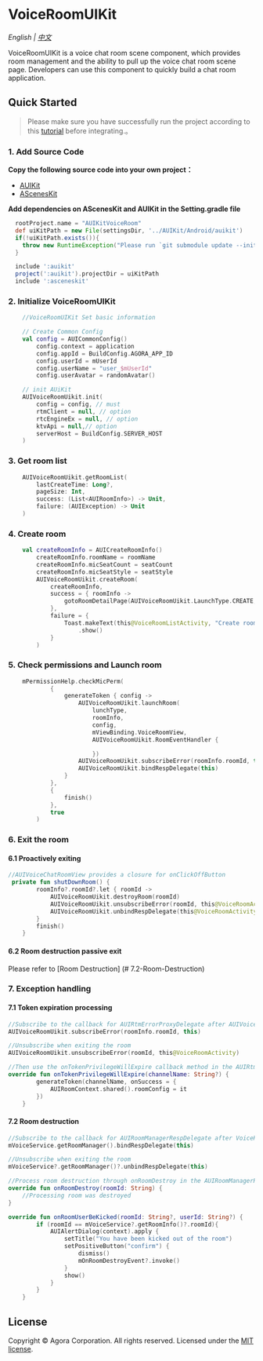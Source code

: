 # VoiceRoomUIKit

*English | [中文](VoiceRoomUIKit_zh.md)*

VoiceRoomUIKit is a voice chat room scene component, which provides room management and the ability to pull up the voice chat room scene page. Developers can use this component to quickly build a chat room application.


## Quick Started
> Please make sure you have successfully run the project according to this [tutorial](../Example/AUIKitVoiceRoom/README.md) before integrating.。

### 1. Add Source Code

**Copy the following source code into your own project：**

- [AUIKit](../AUIKit)
- [AScenesKit](../AScenesKit)

**Add dependencies on AScenesKit and AUIKit in the Setting.gradle file**

```gradle
  rootProject.name = "AUIKitVoiceRoom"
  def uiKitPath = new File(settingsDir, '../AUIKit/Android/auikit')
  if(!uiKitPath.exists()){
    throw new RuntimeException("Please run `git submodule update --init` in AUIKitVoiceRoom root direction.")
  }

  include ':auikit'
  project(':auikit').projectDir = uiKitPath
  include ':asceneskit'
```


### 2. Initialize VoiceRoomUIKit
```kotlin
    //VoiceRoomUIKit Set basic information

    // Create Common Config
    val config = AUICommonConfig()
        config.context = application
        config.appId = BuildConfig.AGORA_APP_ID
        config.userId = mUserId
        config.userName = "user_$mUserId"
        config.userAvatar = randomAvatar()

    // init AUiKit
    AUIVoiceRoomUikit.init(
        config = config, // must
        rtmClient = null, // option
        rtcEngineEx = null, // option
        ktvApi = null,// option
        serverHost = BuildConfig.SERVER_HOST
    )
```

### 3. Get room list
```kotlin
    AUIVoiceRoomUikit.getRoomList(
        lastCreateTime: Long?,
        pageSize: Int,
        success: (List<AUIRoomInfo>) -> Unit,
        failure: (AUIException) -> Unit
    )
```

### 4. Create room
```kotlin
    val createRoomInfo = AUICreateRoomInfo()
        createRoomInfo.roomName = roomName
        createRoomInfo.micSeatCount = seatCount
        createRoomInfo.micSeatStyle = seatStyle
        AUIVoiceRoomUikit.createRoom(
            createRoomInfo,
            success = { roomInfo ->
                gotoRoomDetailPage(AUIVoiceRoomUikit.LaunchType.CREATE,roomInfo)
            },
            failure = {
                Toast.makeText(this@VoiceRoomListActivity, "Create room failed!", Toast.LENGTH_SHORT)
                    .show()
            }
        )
```

### 5. Check permissions and Launch room
```kotlin
    mPermissionHelp.checkMicPerm(
            {
                generateToken { config ->
                    AUIVoiceRoomUikit.launchRoom(
                        lunchType,
                        roomInfo,
                        config,
                        mViewBinding.VoiceRoomView,
                        AUIVoiceRoomUikit.RoomEventHandler {

                        })
                    AUIVoiceRoomUikit.subscribeError(roomInfo.roomId, this)
                    AUIVoiceRoomUikit.bindRespDelegate(this)
                }
            },
            {
                finish()
            },
            true
        )
```

### 6. Exit the room
#### 6.1 Proactively exiting
```kotlin
//AUIVoiceChatRoomView provides a closure for onClickOffButton
 private fun shutDownRoom() {
        roomInfo?.roomId?.let { roomId ->
            AUIVoiceRoomUikit.destroyRoom(roomId)
            AUIVoiceRoomUikit.unsubscribeError(roomId, this@VoiceRoomActivity)
            AUIVoiceRoomUikit.unbindRespDelegate(this@VoiceRoomActivity)
        }
        finish()
    }
```

#### 6.2 Room destruction passive exit
Please refer to [Room Destruction] (# 7.2-Room-Destruction)


### 7. Exception handling
#### 7.1 Token expiration processing
```kotlin
//Subscribe to the callback for AUIRtmErrorProxyDelegate after AUIVoiceRoomUikit.subscribeError
AUIVoiceRoomUikit.subscribeError(roomInfo.roomId, this)

//Unsubscribe when exiting the room
AUIVoiceRoomUikit.unsubscribeError(roomId, this@VoiceRoomActivity)

//Then use the onTokenPrivilegeWillExpire callback method in the AUIRtmErrorProxyDelegate callback to renew all tokens
override fun onTokenPrivilegeWillExpire(channelName: String?) {
        generateToken(channelName, onSuccess = {
            AUIRoomContext.shared().roomConfig = it
        })
    }
```

#### 7.2 Room destruction
```kotlin
//Subscribe to the callback for AUIRoomManagerRespDelegate after VoiceRoomUIKit. shared. launchRoom
mVoiceService.getRoomManager().bindRespDelegate(this)

//Unsubscribe when exiting the room
mVoiceService?.getRoomManager()?.unbindRespDelegate(this)

//Process room destruction through onRoomDestroy in the AUIRoomManagerRespDelegate callback method
override fun onRoomDestroy(roomId: String) {
    //Processing room was destroyed
}

override fun onRoomUserBeKicked(roomId: String?, userId: String?) {
        if (roomId == mVoiceService?.getRoomInfo()?.roomId){
            AUIAlertDialog(context).apply {
                setTitle("You have been kicked out of the room")
                setPositiveButton("confirm") {
                    dismiss()
                    mOnRoomDestroyEvent?.invoke()
                }
                show()
            }
        }
    }
```

## License
Copyright © Agora Corporation. All rights reserved.
Licensed under the [MIT license](../LICENSE).

